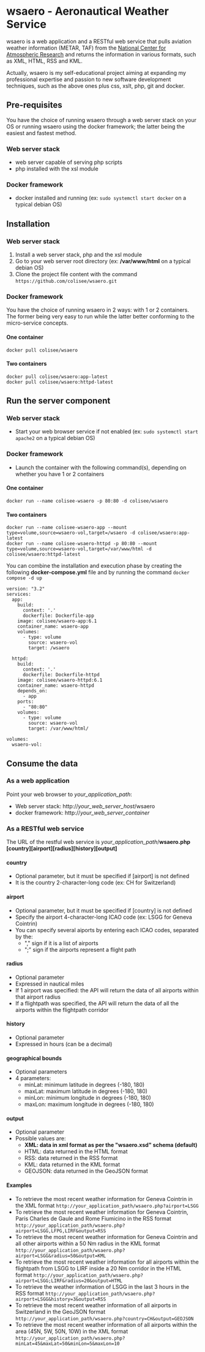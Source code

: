 # wsaero - Aeronautical Weather Service

wsaero is a web application and a RESTful web service that pulls aviation weather information (METAR, TAF) from the [National Center for Atmospheric Research][NCAR] 
and returns the information in various formats, such as XML, HTML, RSS and KML.

Actually, wsaero is my self-educational project aiming at expanding my professional expertise and passion to new software development techniques, 
such as the above ones plus css, xslt, php, git and docker.

## Pre-requisites
You have the choice of running wsaero through a web server stack on your OS or running wsaero using the docker framework; 
the latter being the easiest and fastest method.

### Web server stack
* web server capable of serving php scripts
* php installed with the xsl module

### Docker framework
* docker installed and running (ex: `sudo systemctl start docker` on a typical debian OS)
  
## Installation
### Web server stack
1. Install a web server stack, php and the xsl module
2. Go to your web server root directory (ex: **/var/www/html** on a typical debian OS)
3. Clone the project file content with the command `https://github.com/colisee/wsaero.git`

### Docker framework
You have the choice of running wsaero in 2 ways: with 1 or 2 containers. The former being very easy to run while the latter better conforming to the micro-service concepts.
#### One container
```
docker pull colisee/wsaero
``` 

#### Two containers
```
docker pull colisee/wsaero:app-latest
docker pull colisee/wsaero:httpd-latest
```

## Run the server component
### Web server stack
* Start your web browser service if not enabled (ex: `sudo systemctl start apache2` on a typical debian OS)

### Docker framework
* Launch the container with the following command(s), depending on whether you have 1 or 2 containers

#### One container

```
docker run --name colisee-wsaero -p 80:80 -d colisee/wsaero

```

#### Two containers
```
docker run --name colisee-wsaero-app --mount type=volume,source=wsaero-vol,target=/wsaero -d colisee/wsaero:app-latest
docker run --name colisee-wsaero-httpd -p 80:80 --mount type=volume,source=wsaero-vol,target=/var/www/html -d colisee/wsaero:httpd-latest
```

You can combine the installation and execution phase by creating the following **docker-compose.yml** file and by running the command `docker compose -d up`
```
version: "3.2"
services:
  app:
    build:
      context: '.'
      dockerfile: Dockerfile-app
    image: colisee/wsaero-app:6.1
    container_name: wsaero-app
    volumes:
      - type: volume
        source: wsaero-vol
        target: /wsaero

  httpd:
    build:
      context: '.'
      dockerfile: Dockerfile-httpd
    image: colisee/wsaero-httpd:6.1
    container_name: wsaero-httpd
    depends_on:
      - app
    ports:
      - "80:80"
    volumes:
      - type: volume
        source: wsaero-vol
        target: /var/www/html/

volumes:
  wsaero-vol:
```

## Consume the data
### As a web application
Point your web browser to *your_application_path*:
* Web server stack: http://*your_web_server_host*/wsaero
* docker framework: http://*your_web_server_container* 

### As a RESTful web service
The URL of the restful web service is *your_application_path*/__wsaero.php [country][airport][radius][history][output]__

#### country
* Optional parameter, but it must be specified if [airport] is not defined
* It is the country 2-character-long code (ex: CH for Switzerland)

#### airport
* Optional parameter, but it must be specified if [country] is not defined
* Specify the airport 4-character-long ICAO code (ex: LSGG for Geneva Cointrin)
* You can specify several aiports by entering each ICAO codes, separated by the:
  * "," sign if it is a list of airports
  * ";" sign if the airports represent a flight path 

#### radius
* Optional parameter
* Expressed in nautical miles
* If 1 airport was specified: the API will return the data of all airports within that airport radius
* If a flightpath was specified, the API will return the data of all the airports within the flightpath corridor 

#### history
* Optional parameter
* Expressed in hours (can be a decimal)

#### geographical bounds
* Optional parameters
* 4 parameters:
  * minLat: minimum latitude in degrees (-180, 180)
  * maxLat: maximum latitude in degrees (-180, 180)
  * minLon: minimum longitude in degrees (-180, 180)
  * maxLon: maximum longitude in degrees (-180, 180)

#### output
* Optional parameter
* Possible values are:
  * **XML: data in xml format as per the "wsaero.xsd" schema (default)**
  * HTML: data returned in the HTML format
  * RSS: data returned in the RSS format
  * KML: data returned in the KML format
  * GEOJSON: data returned in the GeoJSON format

#### Examples
* To retrieve the most recent weather information for Geneva Cointrin in the XML format
`http://your_application_path/wsaero.php?airport=LSGG`
* To retrieve the most recent weather information for Geneva Cointrin, Paris Charles de Gaule and Rome Fiumicino in the RSS format
`http://your_application_path/wsaero.php?airport=LSGG,LFPG,LIRF&output=RSS`
* To retrieve the most recent weather information for Geneva Cointrin and all other airports within a 50 Nm radius in the KML format
`http://your_application_path/wsaero.php?airport=LSGG&radius=50&output=KML`
* To retrieve the most recent weather information for all airports within the flightpath from LSGG to LIRF inside a 20 Nm corridor in the HTML format
`http://your_application_path/wsaero.php?airport=LSGG;LIRF&radius=20&output=HTML`
* To retrieve the weather information of LSGG in the last 3 hours in the RSS format
`http://your_application_path/wsaero.php?airport=LSGG&history=3&output=RSS`
* To retrieve the most recent weather information of all airports in Switzerland in the GeoJSON format
`http://your_application_path/wsaero.php?country=CH&output=GEOJSON`
* To retrieve the most recent weather information of all airports within the area (45N, 5W, 50N, 10W) in the XML format
`http://your_application_path/wsaero.php?minLat=45&maxLat=50&minLon=5&maxLon=10`

[NCAR]: http://weather.aero
